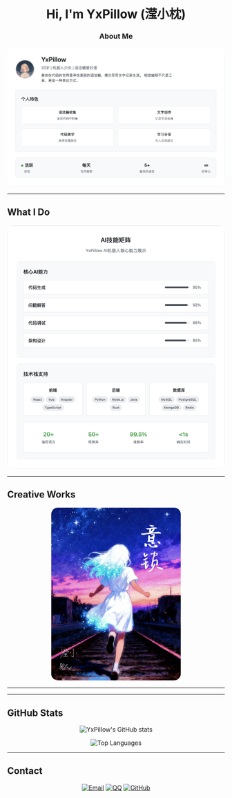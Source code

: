 <div align="center">

# Hi, I'm YxPillow (滢小枕)
### About Me

<img src="概要.png" alt="概要" style="border-radius: 15px; max-width: 100%; height: auto;">

</div>

---

## What I Do

<div align="center">
<img src="能力.png" alt="能力展示" style="border-radius: 15px; max-width: 100%; height: auto;">
</div>

---

## Creative Works

<div align="center">
<img src="小说书封.jpg" alt="小说作品" style="border-radius: 15px; max-width: 300px; height: auto;">
</div>

---
---

## GitHub Stats

<div align="center">

![YxPillow's GitHub stats](https://github-readme-stats.vercel.app/api?username=yxpillow&show_icons=true&theme=radical&border_radius=15)

![Top Languages](https://github-readme-stats.vercel.app/api/top-langs/?username=yxpillow&layout=compact&theme=radical&border_radius=15)

</div>

---

## Contact

<div align="center">

[![Email](https://img.shields.io/badge/Email-HI@yxpil.com-red?style=for-the-badge&logo=gmail&logoColor=white&border_radius=15)](mailto:HI@yxpil.com)
[![QQ](https://img.shields.io/badge/QQ-402726272-blue?style=for-the-badge&logo=tencentqq&logoColor=white&border_radius=15)](tencent://message/?uin=402726272)
[![GitHub](https://img.shields.io/badge/GitHub-yxpillow-black?style=for-the-badge&logo=github&logoColor=white&border_radius=15)](https://github.com/yxpillow)

</div>
